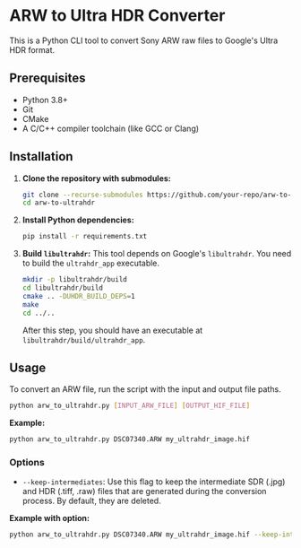 # ARW to Ultra HDR Converter

This is a Python CLI tool to convert Sony ARW raw files to Google's Ultra HDR format.

## Prerequisites

- Python 3.8+
- Git
- CMake
- A C/C++ compiler toolchain (like GCC or Clang)

## Installation

1.  **Clone the repository with submodules:**
    ```bash
    git clone --recurse-submodules https://github.com/your-repo/arw-to-ultrahdr.git
    cd arw-to-ultrahdr
    ```

2.  **Install Python dependencies:**
    ```bash
    pip install -r requirements.txt
    ```

3.  **Build `libultrahdr`:**
    This tool depends on Google's `libultrahdr`. You need to build the `ultrahdr_app` executable.
    ```bash
    mkdir -p libultrahdr/build
    cd libultrahdr/build
    cmake .. -DUHDR_BUILD_DEPS=1
    make
    cd ../..
    ```
    After this step, you should have an executable at `libultrahdr/build/ultrahdr_app`.

## Usage

To convert an ARW file, run the script with the input and output file paths.

```bash
python arw_to_ultrahdr.py [INPUT_ARW_FILE] [OUTPUT_HIF_FILE]
```

**Example:**
```bash
python arw_to_ultrahdr.py DSC07340.ARW my_ultrahdr_image.hif
```

### Options

- `--keep-intermediates`: Use this flag to keep the intermediate SDR (.jpg) and HDR (.tiff, .raw) files that are generated during the conversion process. By default, they are deleted.

**Example with option:**
```bash
python arw_to_ultrahdr.py DSC07340.ARW my_ultrahdr_image.hif --keep-intermediates
```